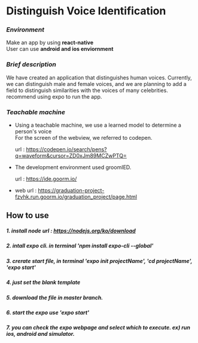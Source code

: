 # Distinguish Voice Identification

### ***Environment*** 
Make an app by using **react-native**  
User can use **android and ios enviornment**
  
  
  
### ***Brief description***
We have created an application that distinguishes human voices.
Currently, we can distinguish male and female voices, and we are planning to add a field to distinguish similarities with the voices of many celebrities.
recommend using expo to run the app.

### ***Teachable machine***
* Using a teachable machine, we use a learned model to determine a person's voice  
For the screen of the webview, we referred to codepen.
  
  
  url : https://codepen.io/search/pens?q=waveform&cursor=ZD0xJm89MCZwPTQ=

* The development environment used groomIED.


  url : https://ide.goorm.io/

* web url : https://graduation-project-fzvhk.run.goorm.io/graduation_project/page.html

## How to use 

##### 1. install node url : https://nodejs.org/ko/download
##### 2. intall expo cli. in terminal 'npm install expo-cli --global' 
##### 3. crerate start file, in terminal 'expo init projectName', 'cd projectName', 'expo start'
##### 4. just set the blank template
##### 5. download the file in master branch. 
##### 6. start the expo use 'expo start' 
##### 7. you can check the expo webpage and select which to execute. ex) run ios, android and simulator. 
